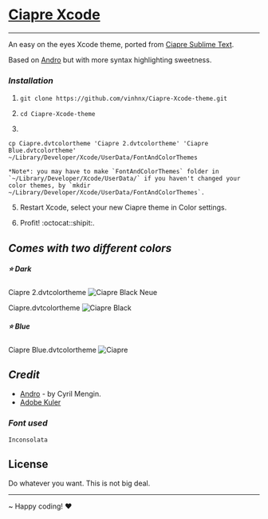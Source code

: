 # [Ciapre Xcode](http://vinhnx.github.com/Ciapre-Xcode-theme)

***

An easy on the eyes Xcode theme, ported from [Ciapre Sublime Text](https://github.com/vinhnx/Ciapre.tmTheme/).

Based on [Andro](https://github.com/cyrilmengin/andro) but with more syntax highlighting sweetness.

### *Installation* ###

1. `git clone https://github.com/vinhnx/Ciapre-Xcode-theme.git`

2. `cd Ciapre-Xcode-theme`

3. 
```
cp Ciapre.dvtcolortheme 'Ciapre 2.dvtcolortheme' 'Ciapre Blue.dvtcolortheme' ~/Library/Developer/Xcode/UserData/FontAndColorThemes
```

    *Note*: you may have to make `FontAndColorThemes` folder in `~/Library/Developer/Xcode/UserData/` if you haven't changed your color themes, by `mkdir ~/Library/Developer/Xcode/UserData/FontAndColorThemes`.

5. Restart Xcode, select your new Ciapre theme in Color settings.

6. Profit! :octocat::shipit:.

## *Comes with two different colors*  ##

##### :star: Dark

Ciapre 2.dvtcolortheme
![Ciapre Black Neue](https://raw.github.com/vinhnx/Ciapre-Xcode-theme/master/screenshot/ciapre-xcode-d2.png)

Ciapre.dvtcolortheme
![Ciapre Black](https://raw.github.com/vinhnx/Ciapre-Xcode-theme/master/screenshot/ciapre-xcode-d.png)

##### :star: Blue

Ciapre Blue.dvtcolortheme
![Ciapre](https://raw.github.com/vinhnx/Ciapre-Xcode-theme/master/screenshot/ciapre-xcode-b.png)

## *Credit* ##

+ [Andro](https://github.com/cyrilmengin/andro) - by Cyril Mengin.
+ [Adobe Kuler](https://kuler.adobe.com/#themeID/2320307)

### *Font used* ###

`Inconsolata`

## License ##

Do whatever you want. This is not big deal.

***

~ Happy coding! ♥

